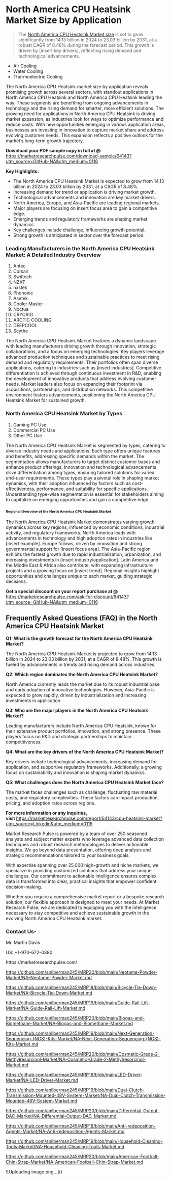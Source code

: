 <h1>North America CPU Heatsink Market&nbsp;Size by Application</h1><blockquote><p>The <a href="https://marketresearchpulse.com/download-sample/64143?utm_source=GitHub-NA&amp;utm_medium=0116">North America CPU Heatsink Market size</a> is set to grow significantly from 14.13 billion in 2024 to 23.03 billion by 2031, at a robust CAGR of 8.48% during the forecast period. This growth is driven by [insert key drivers], reflecting rising demand and technological advancements.</p></blockquote><ul><li>Air Cooling<li> Water Cooling<li> Thermoelectric Cooling</li></ul><p>The North America CPU Heatsink market size by application reveals promising growth across several sectors, with standout applications in North America CPU Heatsink and North America CPU Heatsink leading the way. These segments are benefiting from ongoing advancements in technology and the rising demand for smarter, more efficient solutions. The growing need for applications in North America CPU Heatsink is driving market expansion, as industries look for ways to optimize performance and reduce costs. With new opportunities emerging in various application areas, businesses are investing in innovation to capture market share and address evolving customer needs. This expansion reflects a positive outlook for the market’s long-term growth trajectory.</p><p><strong>Download your PDF sample copy in full at @ </strong><a href="https://marketresearchpulse.com/download-sample/64143?utm_source=GitHub-NA&amp;utm_medium=0116">https://marketresearchpulse.com/download-sample/64143?utm_source=GitHub-NA&amp;utm_medium=0116</a></p><p><strong>Key Highlights: </strong></p><ul><li>The North America CPU Heatsink Market is expected to grow from 14.13 billion in 2024 to 23.03 billion by 2031, at a CAGR of 8.48%.</li><li>Increasing demand for trend or application is driving market growth.</li><li>Technological advancements and innovation are key market drivers.</li><li>North America, Europe, and Asia-Pacific are leading regional markets.</li><li>Major players are focusing on insert focus area to gain a competitive edge.</li><li>Emerging trends and regulatory frameworks are shaping market dynamics.</li><li>Key challenges include challenge, influencing growth potential.</li><li>Strong growth is anticipated in sector over the forecast period.</li></ul><h3>Leading Manufacturers in the North America CPU Heatsink Market: A Detailed Industry Overview</h3><ol><li>Antec</li><li>Corsair</li><li>Swiftech</li><li>NZXT</li><li>nxstek</li><li>Phononic</li><li>Asetek</li><li>Cooler Master</li><li>Noctua</li><li>CRYORIG</li><li>ARCTIC COOLING</li><li>DEEPCOOL</li><li>Scythe</li></ol><div class="flex max-w-full flex-col flex-grow"><div class="min-h-8 text-message flex w-full flex-col items-end gap-2 whitespace-normal break-words [.text-message+&amp;]:mt-5" dir="auto" data-message-author-role="assistant" data-message-id="fd8432e4-4910-450d-b182-61b7bfb0a01f" data-message-model-slug="gpt-4o"><div class="flex w-full flex-col gap-1 empty:hidden first:pt-[3px]"><div class="markdown prose w-full break-words dark:prose-invert light"><p>The North America CPU Heatsink Market features a dynamic landscape with leading manufacturers driving growth through innovation, strategic collaborations, and a focus on emerging technologies. Key players leverage advanced production techniques and sustainable practices to meet rising demand and regulatory requirements. Their portfolios often span diverse applications, catering to industries such as [insert industries]. Competitive differentiation is achieved through continuous investment in R&amp;D, enabling the development of innovative products that address evolving customer needs. Market leaders also focus on expanding their footprint via acquisitions, partnerships, and distribution networks. This competitive environment fosters advancements, positioning the North America CPU Heatsink Market for sustained growth.</p></div></div></div></div><h3>North America CPU Heatsink Market by Types</h3><ol><li>Gaming PC Use<li> Commercial PC Use<li> Other PC Use</li></ol><div class="flex max-w-full flex-col flex-grow"><div class="min-h-8 text-message flex w-full flex-col items-end gap-2 whitespace-normal break-words [.text-message+&amp;]:mt-5" dir="auto" data-message-author-role="assistant" data-message-id="084470be-0bb7-4664-bddf-5156b4f41249" data-message-model-slug="gpt-4o-mini"><div class="flex w-full flex-col gap-1 empty:hidden first:pt-[3px]"><div class="markdown prose w-full break-words dark:prose-invert light"><p>The North America CPU Heatsink Market is segmented by types, catering to diverse industry needs and applications. Each type offers unique features and benefits, addressing specific demands within the market. The segmentation allows manufacturers to target distinct customer bases and enhance product offerings. Innovation and technological advancements drive differentiation among types, ensuring tailored solutions for varied end-user requirements. These types play a pivotal role in shaping market dynamics, with their adoption influenced by factors such as cost-effectiveness, performance, and suitability for specific applications. Understanding type-wise segmentation is essential for stakeholders aiming to capitalize on emerging opportunities and gain a competitive edge.</p></div></div></div></div><h3><span style="font-size: 11px;">Regional Overview of the North America CPU Heatsink Market</span></h3><div class="flex max-w-full flex-col flex-grow"><div class="min-h-8 text-message flex w-full flex-col items-end gap-2 whitespace-normal break-words [.text-message+&amp;]:mt-5" dir="auto" data-message-author-role="assistant" data-message-id="e9038762-ce64-4e30-91c9-9bd413514231" data-message-model-slug="gpt-4o-mini"><div class="flex w-full flex-col gap-1 empty:hidden first:pt-[3px]"><div class="markdown prose w-full break-words dark:prose-invert light"><p>The North America CPU Heatsink Market demonstrates varying growth dynamics across key regions, influenced by economic conditions, industrial activity, and regulatory frameworks. North America leads with advancements in technology and high adoption rates in industries like [insert example]. Europe follows, driven by innovation and strong governmental support for [insert focus area]. The Asia-Pacific region exhibits the fastest growth due to rapid industrialization, urbanization, and increasing investments in [insert industry/application]. Latin America and the Middle East &amp; Africa also contribute, with expanding infrastructure projects and a growing focus on [insert trend]. Regional insights highlight opportunities and challenges unique to each market, guiding strategic decisions.</p></div></div></div></div><p><strong>Get a special discount on your report purchase at @ </strong><a href="https://marketresearchpulse.com/ask-for-discount/64143?utm_source=GitHub-NA&amp;utm_medium=0116">https://marketresearchpulse.com/ask-for-discount/64143?utm_source=GitHub-NA&amp;utm_medium=0116</a></p><h2>Frequently Asked Questions (FAQ) in the North America CPU Heatsink Market</h2><p><strong>Q1: What is the growth forecast for the North America CPU Heatsink Market?</strong></p><p>The North America CPU Heatsink Market is projected to grow from 14.13 billion in 2024 to 23.03 billion by 2031, at a CAGR of 8.48%. This growth is fueled by advancements in trends and rising demand across industries.</p><p><strong>Q2: Which region dominates the North America CPU Heatsink Market?</strong></p><p>North America currently leads the market due to its robust industrial base and early adoption of innovative technologies. However, Asia-Pacific is expected to grow rapidly, driven by industrialization and increasing investments in application.</p><p><strong>Q3: Who are the major players in the North America CPU Heatsink Market?</strong></p><p>Leading manufacturers include North America CPU Heatsink, known for their extensive product portfolios, innovation, and strong presence. These players focus on R&amp;D and strategic partnerships to maintain competitiveness.</p><p><strong>Q4: What are the key drivers of the North America CPU Heatsink Market?</strong></p><p>Key drivers include technological advancements, increasing demand for application, and supportive regulatory frameworks. Additionally, a growing focus on sustainability and innovation is shaping market dynamics.</p><p><strong>Q5: What challenges does the North America CPU Heatsink Market face?</strong></p><p>The market faces challenges such as challenge, fluctuating raw material costs, and regulatory complexities. These factors can impact production, pricing, and adoption rates across regions.</p><p><strong>For more information or any inquiries, visit&nbsp;</strong><a href="https://marketresearchpulse.com/report/64143/cpu-heatsink-market?utm_source=Linkedin&utm_medium=0116">https://marketresearchpulse.com/report/64143/cpu-heatsink-market?utm_source=Linkedin&utm_medium=0116</a></p><p>Market Research Pulse is powered by a team of over 250 seasoned analysts and subject matter experts who leverage advanced data collection techniques and robust research methodologies to deliver actionable insights. We go beyond data presentation, offering deep analysis and strategic recommendations tailored to your business goals.</p><p>With expertise spanning over 25,000 high-growth and niche markets, we specialize in providing customized solutions that address your unique challenges. Our commitment to actionable intelligence ensures complex data is transformed into clear, practical insights that empower confident decision-making.</p><p>Whether you require a comprehensive market report or a bespoke research solution, our flexible approach is designed to meet your needs. At Market Research Pulse, we are dedicated to equipping you with the intelligence necessary to stay competitive and achieve sustainable growth in the evolving North America CPU Heatsink market.</p><h3><strong>Contact Us-</strong></h3><p>Mr. Martin Davis</p><p>US: +1-970-672-0390</p><p>https://marketresearchpulse.com/</p><p><a href="https://github.com/anilberman245/MRP20/blob/main/Neotame-Powder-Market/NA-Neotame-Powder-Market.md">https://github.com/anilberman245/MRP20/blob/main/Neotame-Powder-Market/NA-Neotame-Powder-Market.md</a></p><p><a href="https://github.com/anilberman245/MRP18/blob/main/Bicycle-Tie-Down-Market/NA-Bicycle-Tie-Down-Market.md">https://github.com/anilberman245/MRP18/blob/main/Bicycle-Tie-Down-Market/NA-Bicycle-Tie-Down-Market.md</a></p><p><a href="https://github.com/anilberman245/MRP19/blob/main/Guide-Rail-Lift-Market/NA-Guide-Rail-Lift-Market.md">https://github.com/anilberman245/MRP19/blob/main/Guide-Rail-Lift-Market/NA-Guide-Rail-Lift-Market.md</a></p><p><a href="https://github.com/anilberman245/MRP20/blob/main/Biogas-and-Biomethane-Market/NA-Biogas-and-Biomethane-Market.md">https://github.com/anilberman245/MRP20/blob/main/Biogas-and-Biomethane-Market/NA-Biogas-and-Biomethane-Market.md</a></p><p><a href="https://github.com/anilberman245/MRP19/blob/main/Next-Generation-Sequencing-(NGS)-Kits-Market/NA-Next-Generation-Sequencing-(NGS)-Kits-Market.md">https://github.com/anilberman245/MRP19/blob/main/Next-Generation-Sequencing-(NGS)-Kits-Market/NA-Next-Generation-Sequencing-(NGS)-Kits-Market.md</a></p><p><a href="https://github.com/anilberman245/MRP20/blob/main/Cosmetic-Grade-2-Methylresorcinol-Market/NA-Cosmetic-Grade-2-Methylresorcinol-Market.md">https://github.com/anilberman245/MRP20/blob/main/Cosmetic-Grade-2-Methylresorcinol-Market/NA-Cosmetic-Grade-2-Methylresorcinol-Market.md</a></p><p><a href="https://github.com/anilberman245/MRP18/blob/main/LED-Driver-Market/NA-LED-Driver-Market.md">https://github.com/anilberman245/MRP18/blob/main/LED-Driver-Market/NA-LED-Driver-Market.md</a></p><p><a href="https://github.com/anilberman245/MRP19/blob/main/Dual-Clutch-Transmission-Mounted-48V-System-Market/NA-Dual-Clutch-Transmission-Mounted-48V-System-Market.md">https://github.com/anilberman245/MRP19/blob/main/Dual-Clutch-Transmission-Mounted-48V-System-Market/NA-Dual-Clutch-Transmission-Mounted-48V-System-Market.md</a></p><p><a href="https://github.com/anilberman245/MRP20/blob/main/Differential-Output-DAC-Market/NA-Differential-Output-DAC-Market.md">https://github.com/anilberman245/MRP20/blob/main/Differential-Output-DAC-Market/NA-Differential-Output-DAC-Market.md</a></p><p><a href="https://github.com/anilberman245/MRP18/blob/main/Anti-redeposition-Agents-Market/NA-Anti-redeposition-Agents-Market.md">https://github.com/anilberman245/MRP18/blob/main/Anti-redeposition-Agents-Market/NA-Anti-redeposition-Agents-Market.md</a></p><p><a href="https://github.com/anilberman245/MRP19/blob/main/Household-Cleaning-Tools-Market/NA-Household-Cleaning-Tools-Market.md">https://github.com/anilberman245/MRP19/blob/main/Household-Cleaning-Tools-Market/NA-Household-Cleaning-Tools-Market.md</a></p><p><a href="https://github.com/anilberman245/MRP20/blob/main/American-Football-Chin-Strap-Market/NA-American-Football-Chin-Strap-Market.md">https://github.com/anilberman245/MRP20/blob/main/American-Football-Chin-Strap-Market/NA-American-Football-Chin-Strap-Market.md</a></p>
![Uploading image.png…]()
